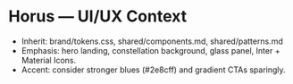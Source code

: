 ﻿# Horus — UI/UX Context

- Inherit: brand/tokens.css, shared/components.md, shared/patterns.md
- Emphasis: hero landing, constellation background, glass panel, Inter + Material Icons.
- Accent: consider stronger blues (#2e8cff) and gradient CTAs sparingly.

